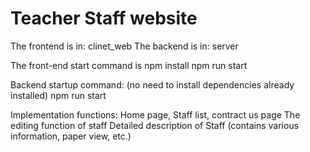 # Teacher Staff website

The frontend is in: clinet_web
The backend is in: server

The front-end start command is
npm install
npm run start

Backend startup command: (no need to install dependencies already installed)
npm run start

Implementation functions:
Home page, Staff list, contract us page
The editing function of staff
Detailed description of Staff (contains various information, paper view, etc.)
